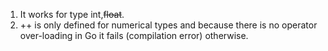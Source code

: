 1. It works for type int,~~float~~.
2. ++ is only defined for numerical types and because there is no operator over-loading in Go it fails (compilation error)          otherwise.